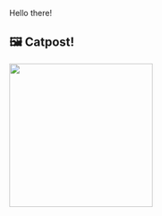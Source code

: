 Hello there!



## 🖼️ Catpost!

<sub>
    <img src="https://cdn2.thecatapi.com/images/9uj.jpg" height="256">
</sub>

